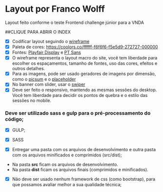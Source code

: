 # Layout por Franco Wolff
Layout feito conforme o teste Frontend challenge júnior para a VNDA

##CLIQUE PARA ABRIR O INDEX

- [x] Codificar layout seguindo o [wireframe](https://drive.google.com/file/d/10xpr_7qaEXNBT4v2dOKqanS4_tOcgEJs/view)
- [x] Paleta de cores: https://coolors.co/ffffff-f6f6f6-f5e5d9-272727-000000
- [x] Fontes: [Playfair Display](https://fonts.google.com/specimen/Playfair+Display) e [PT Sans](https://fonts.google.com/specimen/PT+Sans)
- [x] O wireframe representa o layout macro do site, você tem liberdade para escolher os espaçamentos, tamanho de fontes, uso das cores, efeitos e outros detalhes.
- [x] Para as imagens, pode ser usado geradores de imagens por dimensão, como o [picsum](https://picsum.photos/) e o [placeholder](https://placeholder.com/)
- [x] No banner com slider, usar o [swiper](http://idangero.us/swiper/)
- [x] Deve ser feito o responsivo, mantendo as mesmas sessões do desktop. Você tem liberdade para decidir os pontos de quebra e o estilo das sessões no mobile.
### Deve ser utilizado sass e gulp para o pré-processamento do código;
- [x] GULP;
- [x] SASS

- [x] Entregar uma pasta com os arquivos de desenvolvimento e outra pasta com os arquivos minificados e comprimidos (src/dist);
- Na pasta **src** ficam os arquivos de desenvolvimento.
- Na pasta **dist** ficam os arquivos finais (comprimidos e minificados).
- [x] Não deve ser usado nenhum framework de css (como bootstrap), para que possamos avaliar melhor a sua qualidade técnica;